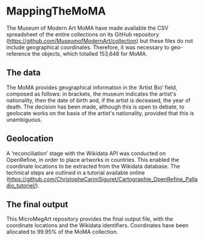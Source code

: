 # MappingTheMoMA

The Museum of Modern Art MoMA have made available the CSV spreadsheet of the entire collections on its GitHub repository (https://github.com/MuseumofModernArt/collection) but these files do not include geographical coordinates. 
Therefore, it was necessary to geo-reference the objects, which totalled 153,648 for MoMA. 

## The data

The MoMA provides geographical information in the ‘Artist Bio’ field, composed as follows: in brackets, the museum indicates the artist's nationality, then the date of birth and, if the artist is deceased, the year of death. 
The decision has been made, although this is open to debate, to geolocate works on the basis of the artist's nationality, provided that this is unambiguous. 

## Geolocation

A ‘reconciliation’ stage with the Wikidata API was conducted on OpenRefine, in order to place artworks in countries. This enabled the coordinate locations to be extracted from the Wikidata database. The technical steps are outlined in a tutorial available   online (https://github.com/ChristopheCariniSiguret/Cartographie_OpenRefine_Palladio_tutoriel/).

## The final output

This MicroMegArt repository provides the final output file, with the coordinate locations and the Wikidata identifiers. 
Coordinates have been allocated to 99.95\% of the MoMA collection.
